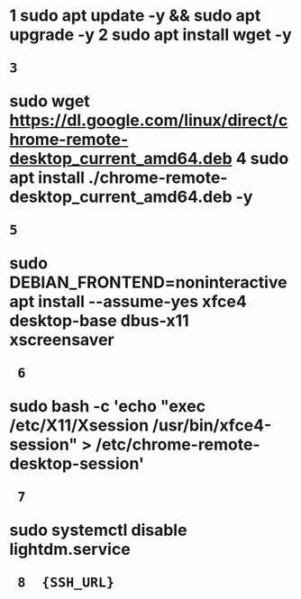 <h1>
    1
   sudo apt update -y && sudo apt upgrade -y
   2
   sudo apt install wget -y

    3 
 sudo wget https://dl.google.com/linux/direct/chrome-remote-desktop_current_amd64.deb
    4
  sudo apt install ./chrome-remote-desktop_current_amd64.deb -y

    5
  sudo DEBIAN_FRONTEND=noninteractive \
 apt install --assume-yes xfce4 desktop-base dbus-x11 xscreensaver

     6
 sudo bash -c 'echo "exec /etc/X11/Xsession /usr/bin/xfce4-session" > /etc/chrome-remote-desktop-session'

     7
  sudo systemctl disable lightdm.service
 
     8  {SSH_URL}  
</h1>
